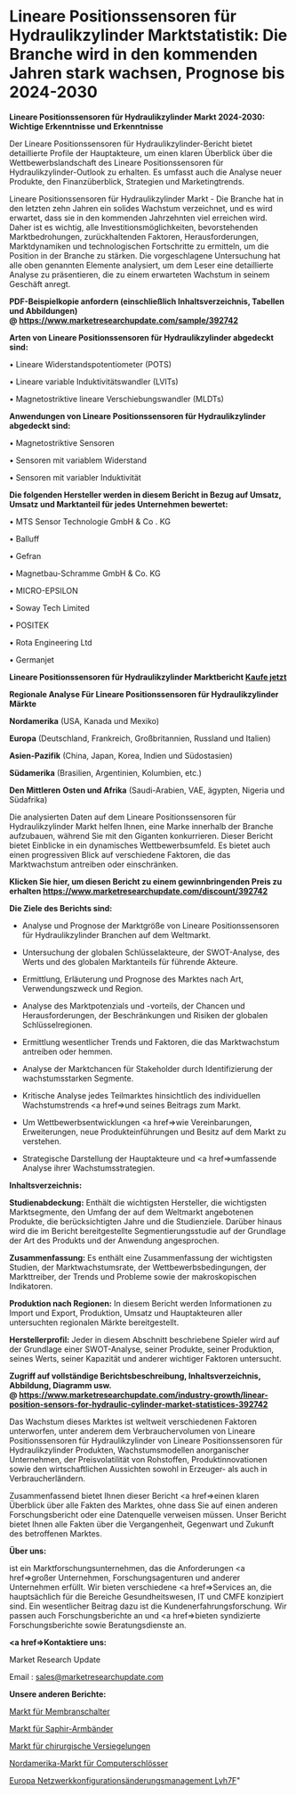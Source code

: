 # Lineare Positionssensoren für Hydraulikzylinder Marktstatistik: Die Branche wird in den kommenden Jahren stark wachsen, Prognose bis 2024-2030

<strong>Lineare Positionssensoren für Hydraulikzylinder Markt 2024-2030: Wichtige Erkenntnisse und Erkenntnisse</strong>

Der Lineare Positionssensoren für Hydraulikzylinder-Bericht bietet detaillierte Profile der Hauptakteure, um einen klaren Überblick über die Wettbewerbslandschaft des Lineare Positionssensoren für Hydraulikzylinder-Outlook zu erhalten. Es umfasst auch die Analyse neuer Produkte, den Finanzüberblick, Strategien und Marketingtrends.

Lineare Positionssensoren für Hydraulikzylinder Markt - Die Branche hat in den letzten zehn Jahren ein solides Wachstum verzeichnet, und es wird erwartet, dass sie in den kommenden Jahrzehnten viel erreichen wird. Daher ist es wichtig, alle Investitionsmöglichkeiten, bevorstehenden Marktbedrohungen, zurückhaltenden Faktoren, Herausforderungen, Marktdynamiken und technologischen Fortschritte zu ermitteln, um die Position in der Branche zu stärken. Die vorgeschlagene Untersuchung hat alle oben genannten Elemente analysiert, um dem Leser eine detaillierte Analyse zu präsentieren, die zu einem erwarteten Wachstum in seinem Geschäft anregt.

<strong><b>PDF-Beispielkopie anfordern (einschließlich Inhaltsverzeichnis, Tabellen und Abbildungen) @ </b></strong><strong><a href=https://www.marketresearchupdate.com/sample/392742><strong>https://www.marketresearchupdate.com/sample/392742</u></a></strong></strong>

<strong>Arten von Lineare Positionssensoren für Hydraulikzylinder abgedeckt sind:</strong>

• Lineare Widerstandspotentiometer (POTS)

• Lineare variable Induktivitätswandler (LVITs)

• Magnetostriktive lineare Verschiebungswandler (MLDTs)

<strong>Anwendungen von Lineare Positionssensoren für Hydraulikzylinder abgedeckt sind:</strong>

• Magnetostriktive Sensoren

• Sensoren mit variablem Widerstand

• Sensoren mit variabler Induktivität

<strong>Die folgenden Hersteller werden in diesem Bericht in Bezug auf Umsatz, Umsatz und Marktanteil für jedes Unternehmen bewertet:</strong>

• MTS Sensor Technologie GmbH & Co . KG

• Balluff

• Gefran

• Magnetbau-Schramme GmbH & Co. KG

• MICRO-EPSILON

• Soway Tech Limited

• POSITEK

• Rota Engineering Ltd

• Germanjet

<strong>Lineare Positionssensoren für Hydraulikzylinder Marktbericht <a href=https://www.marketresearchupdate.com/buynow/392742>Kaufe jetzt</a></strong>

<strong>Regionale Analyse Für Lineare Positionssensoren für Hydraulikzylinder Märkte</strong>

<strong>Nordamerika</strong> (USA, Kanada und Mexiko)

<strong>Europa</strong> (Deutschland, Frankreich, Großbritannien, Russland und Italien)

<strong>Asien-Pazifik</strong> (China, Japan, Korea, Indien und Südostasien)

<strong>Südamerika</strong> (Brasilien, Argentinien, Kolumbien, etc.)

<strong>Den Mittleren</strong> <strong>Osten und Afrika</strong> (Saudi-Arabien, VAE, ägypten, Nigeria und Südafrika)

Die analysierten Daten auf dem Lineare Positionssensoren für Hydraulikzylinder Markt helfen Ihnen, eine Marke innerhalb der Branche aufzubauen, während Sie mit den Giganten konkurrieren. Dieser Bericht bietet Einblicke in ein dynamisches Wettbewerbsumfeld. Es bietet auch einen progressiven Blick auf verschiedene Faktoren, die das Marktwachstum antreiben oder einschränken.

<strong>Klicken Sie hier, um diesen Bericht zu einem gewinnbringenden Preis zu erhalten
</strong><strong><a href=https://www.marketresearchupdate.com/discount/392742>https://www.marketresearchupdate.com/discount/392742</b></u></strong></a>

<strong>Die Ziele des Berichts sind:</strong>

- Analyse und Prognose der Marktgröße von Lineare Positionssensoren für Hydraulikzylinder Branchen auf dem Weltmarkt.

- Untersuchung der globalen Schlüsselakteure, der SWOT-Analyse, des Werts und des globalen Marktanteils für führende Akteure.

- Ermittlung, Erläuterung und Prognose des Marktes nach Art, Verwendungszweck und Region.

- Analyse des Marktpotenzials und -vorteils, der Chancen und Herausforderungen, der Beschränkungen und Risiken der globalen Schlüsselregionen.

- Ermittlung wesentlicher Trends und Faktoren, die das Marktwachstum antreiben oder hemmen.

- Analyse der Marktchancen für Stakeholder durch Identifizierung der wachstumsstarken Segmente.

- Kritische Analyse jedes Teilmarktes hinsichtlich des individuellen Wachstumstrends <a href=>und</a> seines Beitrags zum Markt.

- Um Wettbewerbsentwicklungen <a href=>wie</a> Vereinbarungen, Erweiterungen, neue Produkteinführungen und Besitz auf dem Markt zu verstehen.

- Strategische Darstellung der Hauptakteure und <a href=>umfas</a>sende Analyse ihrer Wachstumsstrategien.

<strong>Inhaltsverzeichnis:</strong>

<strong>Studienabdeckung:</strong> Enthält die wichtigsten Hersteller, die wichtigsten Marktsegmente, den Umfang der auf dem Weltmarkt angebotenen Produkte, die berücksichtigten Jahre und die Studienziele. Darüber hinaus wird die im Bericht bereitgestellte Segmentierungsstudie auf der Grundlage der Art des Produkts und der Anwendung angesprochen.

<strong>Zusammenfassung:</strong> Es enthält eine Zusammenfassung der wichtigsten Studien, der Marktwachstumsrate, der Wettbewerbsbedingungen, der Markttreiber, der Trends und Probleme sowie der makroskopischen Indikatoren.

<strong>Produktion nach Regionen:</strong> In diesem Bericht werden Informationen zu Import und Export, Produktion, Umsatz und Hauptakteuren aller untersuchten regionalen Märkte bereitgestellt.

<strong>Herstellerprofil:</strong> Jeder in diesem Abschnitt beschriebene Spieler wird auf der Grundlage einer SWOT-Analyse, seiner Produkte, seiner Produktion, seines Werts, seiner Kapazität und anderer wichtiger Faktoren untersucht.

<strong><b>Zugriff auf vollständige Berichtsbeschreibung, Inhaltsverzeichnis, Abbildung, Diagramm usw. @ </b></strong><strong><a href=https://www.marketresearchupdate.com/industry-growth/linear-position-sensors-for-hydraulic-cylinder-market-statistices-392742>https://www.marketresearchupdate.com/industry-growth/linear-position-sensors-for-hydraulic-cylinder-market-statistices-392742</a></strong>

Das Wachstum dieses Marktes ist weltweit verschiedenen Faktoren unterworfen, unter anderem dem Verbrauchervolumen von Lineare Positionssensoren für Hydraulikzylinder von Lineare Positionssensoren für Hydraulikzylinder Produkten, Wachstumsmodellen anorganischer Unternehmen, der Preisvolatilität von Rohstoffen, Produktinnovationen sowie den wirtschaftlichen Aussichten sowohl in Erzeuger- als auch in Verbraucherländern.

Zusammenfassend bietet Ihnen dieser Bericht <a href=>einen</a> klaren Überblick über alle Fakten des Marktes, ohne dass Sie auf einen anderen Forschungsbericht oder eine Datenquelle verweisen müssen. Unser Bericht bietet Ihnen alle Fakten über die Vergangenheit, Gegenwart und Zukunft des betroffenen Marktes.

<strong>Über uns:</strong>

 ist ein Marktforschungsunternehmen, das die Anforderungen <a href=>großer</a> Unternehmen, Forschungsagenturen und anderer Unternehmen erfüllt. Wir bieten verschiedene <a href=>Services</a> an, die hauptsächlich für die Bereiche Gesundheitswesen, IT und CMFE konzipiert sind. Ein wesentlicher Beitrag dazu ist die Kundenerfahrungsforschung. Wir passen auch Forschungsberichte an und <a href=>bieten</a> syndizierte Forschungsberichte sowie Beratungsdienste an.

<strong><a href=>Kontaktiere uns:</a></strong>

Market Research Update

Email : sales@marketresearchupdate.com

<strong>Unsere anderen Berichte:</strong>

<a href=https://www.linkedin.com/pulse/membrane-switch-market-2023-top-leading-vendors>Markt für Membranschalter</a>

<a href=https://www.linkedin.com/pulse/sapphire-bracelet-market-report-2023-top-company-trends>Markt für Saphir-Armbänder</a>

<a href=https://www.linkedin.com/pulse/surgical-sealants-market-research-report-reveals>Markt für chirurgische Versiegelungen</a>

<a href=https://www.linkedin.com/pulse/north-america-computer-lock-market>Nordamerika-Markt für Computerschlösser</a>

<a href=https://www.linkedin.com/pulse/europe-network-configuration-change-management-lyh7f/>Europa Netzwerkkonfigurationsänderungsmanagement Lyh7F</a>"
